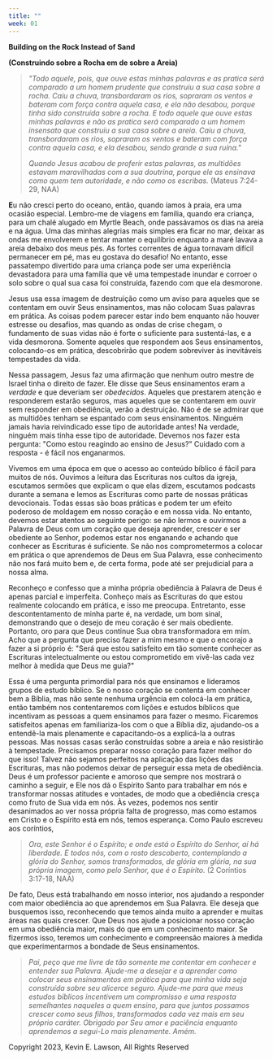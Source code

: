 ```yaml
---
title: ""
week: 01
---
```


**Building on the Rock Instead of Sand**

**(Construindo sobre a Rocha em de sobre a Areia)**

> *"Todo aquele, pois, que ouve estas minhas palavras e as pratica será
> comparado a um homem prudente que construiu a sua casa sobre a rocha.
> Caiu a chuva, transbordaram os rios, sopraram os ventos e bateram com
> força contra aquela casa, e ela não desabou, porque tinha sido
> construída sobre a rocha. E todo aquele que ouve estas minhas palavras
> e não as pratica será comparado a um homem insensato que construiu a
> sua casa sobre a areia. Caiu a chuva, transbordaram os rios, sopraram
> os ventos e bateram com força contra aquela casa, e ela desabou, sendo
> grande a sua ruína."*
>
> *Quando Jesus acabou de proferir estas palavras, as multidões estavam
> maravilhadas com a sua doutrina, porque ele as ensinava como quem tem
> autoridade, e não como os escribas.* (Mateus 7:24-29, NAA)

**E**u não cresci perto do oceano, então, quando íamos à praia, era uma
ocasião especial. Lembro-me de viagens em família, quando era criança,
para um chalé alugado em Myrtle Beach, onde passávamos os dias na areia
e na água. Uma das minhas alegrias mais simples era ficar no mar, deixar
as ondas me envolverem e tentar manter o equilíbrio enquanto a maré
lavava a areia debaixo dos meus pés. As fortes correntes de água
tornavam difícil permanecer em pé, mas eu gostava do desafio! No
entanto, esse passatempo divertido para uma criança pode ser uma
experiência devastadora para uma família que vê uma tempestade inundar e
corroer o solo sobre o qual sua casa foi construída, fazendo com que ela
desmorone.

Jesus usa essa imagem de destruição como um aviso para aqueles que se
contentam em ouvir Seus ensinamentos, mas não colocam Suas palavras em
prática. As coisas podem parecer estar indo bem enquanto não houver
estresse ou desafios, mas quando as ondas de crise chegam, o fundamento
de suas vidas não é forte o suficiente para sustentá-las, e a vida
desmorona. Somente aqueles que respondem aos Seus ensinamentos,
colocando-os em prática, descobrirão que podem sobreviver às inevitáveis
tempestades da vida.

Nessa passagem, Jesus faz uma afirmação que nenhum outro mestre de
Israel tinha o direito de fazer. Ele disse que Seus ensinamentos eram a
*verdade* e que deveriam ser *obedecidos*. Aqueles que prestarem atenção
e responderem estarão seguros, mas aqueles que se contentarem em ouvir
sem responder em obediência, verão a destruição. Não é de se admirar que
as multidões tenham se espantado com seus ensinamentos. Ninguém jamais
havia reivindicado esse tipo de autoridade antes! Na verdade, ninguém
mais tinha esse tipo de autoridade. Devemos nos fazer esta pergunta:
\"Como estou reagindo ao ensino de Jesus?\" Cuidado com a resposta - é
fácil nos enganarmos.

Vivemos em uma época em que o acesso ao conteúdo bíblico é fácil para
muitos de nós. Ouvimos a leitura das Escrituras nos cultos da igreja,
escutamos sermões que explicam o que elas dizem, escutamos podcasts
durante a semana e lemos as Escrituras como parte de nossas práticas
devocionais. Todas essas são boas práticas e podem ter um efeito
poderoso de moldagem em nosso coração e em nossa vida. No entanto,
devemos estar atentos ao seguinte perigo: se não lermos e ouvirmos a
Palavra de Deus com um coração que deseja aprender, crescer e ser
obediente ao Senhor, podemos estar nos enganando e achando que conhecer
as Escrituras é suficiente. Se não nos comprometermos a colocar em
prática o que aprendemos de Deus em Sua Palavra, esse conhecimento não
nos fará muito bem e, de certa forma, pode até ser prejudicial para a
nossa alma.

Reconheço e confesso que a minha própria obediência à Palavra de Deus é
apenas parcial e imperfeita. Conheço mais as Escrituras do que estou
realmente colocando em prática, e isso me preocupa. Entretanto, esse
descontentamento de minha parte é, na verdade, um bom sinal,
demonstrando que o desejo de meu coração é ser mais obediente. Portanto,
oro para que Deus continue Sua obra transformadora em mim. Acho que a
pergunta que preciso fazer a mim mesmo e que o encorajo a fazer a si
próprio é: "Será que estou satisfeito em tão somente conhecer as
Escrituras intelectualmente ou estou comprometido em vivê-las cada vez
melhor à medida que Deus me guia?\"

Essa é uma pergunta primordial para nós que ensinamos e lideramos grupos
de estudo bíblico. Se o nosso coração se contenta em conhecer bem a
Bíblia, mas não sente nenhuma urgência em colocá-la em prática, então
também nos contentaremos com lições e estudos bíblicos que incentivam as
pessoas a quem ensinamos para fazer o mesmo. Ficaremos satisfeitos
apenas em familiariza-los com o que a Bíblia diz, ajudando-os a
entendê-la mais plenamente e capacitando-os a explicá-la a outras
pessoas. Mas nossas casas serão construídas sobre a areia e não
resistirão à tempestade. Precisamos preparar nosso coração para fazer
melhor do que isso! Talvez não sejamos perfeitos na aplicação das lições
das Escrituras, mas não podemos deixar de perseguir essa meta de
obediência. Deus é um professor paciente e amoroso que sempre nos
mostrará o caminho a seguir, e Ele nos dá o Espírito Santo para
trabalhar em nós e transformar nossas atitudes e vontades, de modo que a
obediência cresça como fruto de Sua vida em nós. Às vezes, podemos nos
sentir desanimados ao ver nossa própria falta de progresso, mas como
estamos em Cristo e o Espírito está em nós, temos esperança. Como Paulo
escreveu aos coríntios,

> *Ora, este Senhor é o Espírito; e onde está o Espírito do Senhor, aí
> há liberdade. E todos nós, com o rosto descoberto, contemplando a
> glória do Senhor, somos transformados, de glória em glória, na sua
> própria imagem, como pelo Senhor, que é o Espírito.* (2 Coríntios
> 3:17-18, NAA)

De fato, Deus está trabalhando em nosso interior, nos ajudando a
responder com maior obediência ao que aprendemos em Sua Palavra. Ele
deseja que busquemos isso, reconhecendo que temos ainda muito a aprender
e muitas áreas nas quais crescer. Que Deus nos ajude a posicionar nosso
coração em uma obediência maior, mais do que em um conhecimento maior.
Se fizermos isso, teremos um conhecimento e compreensão maiores à medida
que experimentarmos a bondade de Seus ensinamentos.

> *Pai, peço que me livre de tão somente me contentar em conhecer e
> entender sua Palavra. Ajude-me a desejar e a aprender como colocar
> seus ensinamentos em prática para que minha vida seja construída sobre
> seu alicerce seguro. Ajude-me para que meus estudos bíblicos
> incentivem um compromisso e uma resposta semelhantes naqueles a quem
> ensino, para que juntos possamos crescer como seus filhos,
> transformados cada vez mais em seu próprio caráter. Obrigado por Seu
> amor e paciência enquanto aprendemos a segui-Lo mais plenamente.
> Amém.*

Copyright 2023, Kevin E. Lawson, All Rights Reserved
